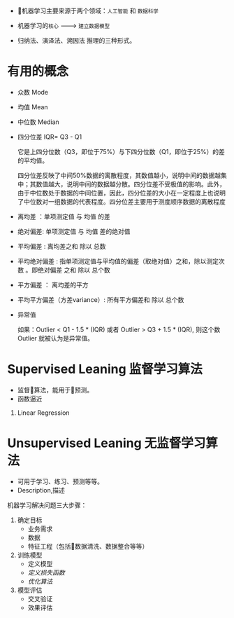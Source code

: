 # 
- 机器学习主要来源于两个领域：`人工智能` 和 `数据科学` 
- 机器学习的`核心` ---> `建立数据模型`

- 归纳法、演泽法、溯因法 推理的三种形式。

# 有用的概念

- 众数 Mode
- 均值 Mean
- 中位数 Median
- 四分位差 IQR= Q3 - Q1

    它是上四分位数（Q3，即位于75%）与下四分位数（Q1，即位于25%）的差的平均值。

    四分位差反映了中间50%数据的离散程度，其数值越小，说明中间的数据越集中；其数值越大，说明中间的数据越分散。四分位差不受极值的影响。此外，由于中位数处于数据的中间位置，因此，四分位差的大小在一定程度上也说明了中位数对一组数据的代表程度。四分位差主要用于测度顺序数据的离散程度

- 离均差 ：单项测定值 与 均值 的差
- 绝对偏差: 单项测定值 与 均值 差的绝对值
- 平均偏差 : 离均差之和 除以 总数
- 平均绝对偏差 : 指单项测定值与平均值的偏差（取绝对值）之和，除以测定次数 。即绝对偏差 之和 除以 总个数
- 平方偏差 ： 离均差的平方
- 平均平方偏差（方差variance）: 所有平方偏差和 除以 总个数

- 异常值

    如果：Outlier < Q1 - 1.5 * (IQR) 或者 Outlier > Q3 + 1.5 * (IQR), 则这个数 Outlier 就被认为是异常值。

# Supervised Leaning 监督学习算法
- 监督算法，能用于预测。
- 函数逼近
1. Linear Regression


# Unsupervised Leaning 无监督学习算法
- 可用于学习、练习、预测等等。
- Description,描述 


机器学习解决问题三大步骤：
1. 确定目标
    + 业务需求
    + 数据
    + 特征工程（包括数据清洗、数据整合等等）
2. 训练模型
    + 定义模型
    + *定义损失函数*
    + *优化算法*
3. 模型评估
    + 交叉验证
    + 效果评估




